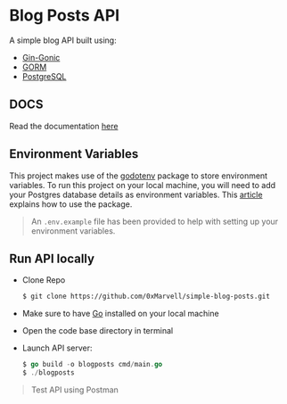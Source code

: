 # Blog Posts API

A simple blog API built using:

- [Gin-Gonic](https://github.com/gin-gonic/gin)
- [GORM](https://gorm.io/)
- [PostgreSQL](https://www.postgresql.org/)

## DOCS

Read the documentation [here](https://documenter.getpostman.com/view/15381378/2s7YYr852c)

## Environment Variables

This project makes use of the [godotenv](github.com/joho/godotenv) package to store environment variables. To run this project on your local machine, you will need to add your Postgres database details as environment variables. This [article](https://dev.to/schadokar/use-environment-variable-in-your-next-golang-project-2o6c) explains how to use the package.
> An `.env.example` file has been provided to help with setting up your environment variables.

## Run API locally

- Clone Repo

    ```bash
    $ git clone https://github.com/0xMarvell/simple-blog-posts.git
    ```

- Make sure to have [Go](https://go.dev/) installed on your local machine
- Open the code base directory in terminal
- Launch API server:

    ```go
    $ go build -o blogposts cmd/main.go
    $ ./blogposts
    ```

> Test API using Postman

